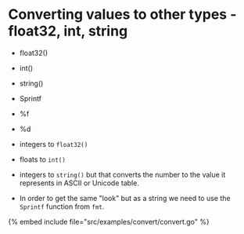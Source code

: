 # Converting values to other types - float32, int, string

* float32()
* int()
* string()
* Sprintf
* %f
* %d

* integers to `float32()`
* floats to `int()`
* integers to `string()` but that converts the number to the value it represents in ASCII or Unicode table.
* In order to get the same "look" but as a string we need to use the `Sprintf` function from `fmt`.


{% embed include file="src/examples/convert/convert.go" %}


